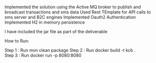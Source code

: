 Implemented the solution using the Active MQ broker to publish and broadcast transactions and sms data
Used Rest TEmplate for API calls to sms server and B2C engines
Implemented Oauth2 Authentication
Implemented H2 in memory persistence

I have included the jar file as part of the deliverable

How to Run:

Step 1 : Run mvn clean package
Step 2 : Run docker build -t kcb .  
Step 3 : Run  docker run -p 8080:8080



